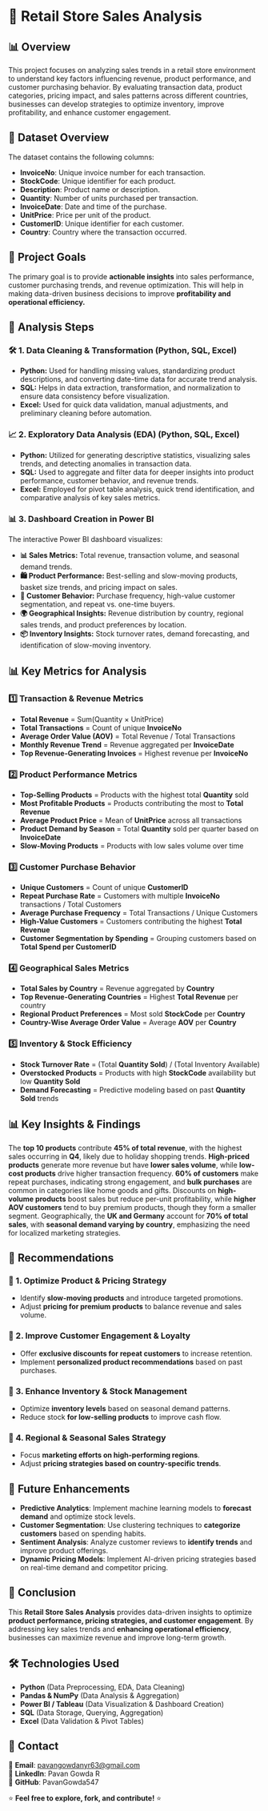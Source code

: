 # 📌 Retail Store Sales Analysis

## 📊 Overview
This project focuses on analyzing sales trends in a retail store environment to understand key factors influencing revenue, product performance, and customer purchasing behavior. By evaluating transaction data, product categories, pricing impact, and sales patterns across different countries, businesses can develop strategies to optimize inventory, improve profitability, and enhance customer engagement.

## 📂 Dataset Overview
The dataset contains the following columns:

- **InvoiceNo**: Unique invoice number for each transaction.  
- **StockCode**: Unique identifier for each product.  
- **Description**: Product name or description.  
- **Quantity**: Number of units purchased per transaction.  
- **InvoiceDate**: Date and time of the purchase.  
- **UnitPrice**: Price per unit of the product.  
- **CustomerID**: Unique identifier for each customer.  
- **Country**: Country where the transaction occurred.  

## 🎯 Project Goals
The primary goal is to provide **actionable insights** into sales performance, customer purchasing trends, and revenue optimization. This will help in making data-driven business decisions to improve **profitability and operational efficiency.**

## 🔎 Analysis Steps

### 🛠 1. Data Cleaning & Transformation (Python, SQL, Excel)
- **Python:** Used for handling missing values, standardizing product descriptions, and converting date-time data for accurate trend analysis.  
- **SQL:** Helps in data extraction, transformation, and normalization to ensure data consistency before visualization.  
- **Excel:** Used for quick data validation, manual adjustments, and preliminary cleaning before automation.  

### 📈 2. Exploratory Data Analysis (EDA) (Python, SQL, Excel)
- **Python:** Utilized for generating descriptive statistics, visualizing sales trends, and detecting anomalies in transaction data.  
- **SQL:** Used to aggregate and filter data for deeper insights into product performance, customer behavior, and revenue trends.  
- **Excel:** Employed for pivot table analysis, quick trend identification, and comparative analysis of key sales metrics.  

### 📊 3. Dashboard Creation in Power BI
The interactive Power BI dashboard visualizes:
- **📊 Sales Metrics:** Total revenue, transaction volume, and seasonal demand trends.  
- **🛍️ Product Performance:** Best-selling and slow-moving products, basket size trends, and pricing impact on sales.  
- **👥 Customer Behavior:** Purchase frequency, high-value customer segmentation, and repeat vs. one-time buyers.  
- **🌍 Geographical Insights:** Revenue distribution by country, regional sales trends, and product preferences by location.  
- **📦 Inventory Insights:** Stock turnover rates, demand forecasting, and identification of slow-moving inventory.  

## 📊 Key Metrics for Analysis

### 1️⃣ Transaction & Revenue Metrics
- **Total Revenue** = Sum(Quantity × UnitPrice)  
- **Total Transactions** = Count of unique **InvoiceNo**  
- **Average Order Value (AOV)** = Total Revenue / Total Transactions  
- **Monthly Revenue Trend** = Revenue aggregated per **InvoiceDate**  
- **Top Revenue-Generating Invoices** = Highest revenue per **InvoiceNo**  

### 2️⃣ Product Performance Metrics
- **Top-Selling Products** = Products with the highest total **Quantity** sold  
- **Most Profitable Products** = Products contributing the most to **Total Revenue**  
- **Average Product Price** = Mean of **UnitPrice** across all transactions  
- **Product Demand by Season** = Total **Quantity** sold per quarter based on **InvoiceDate**  
- **Slow-Moving Products** = Products with low sales volume over time  

### 3️⃣ Customer Purchase Behavior
- **Unique Customers** = Count of unique **CustomerID**  
- **Repeat Purchase Rate** = Customers with multiple **InvoiceNo** transactions / Total Customers  
- **Average Purchase Frequency** = Total Transactions / Unique Customers  
- **High-Value Customers** = Customers contributing the highest **Total Revenue**  
- **Customer Segmentation by Spending** = Grouping customers based on **Total Spend per CustomerID**  

### 4️⃣ Geographical Sales Metrics
- **Total Sales by Country** = Revenue aggregated by **Country**  
- **Top Revenue-Generating Countries** = Highest **Total Revenue** per country  
- **Regional Product Preferences** = Most sold **StockCode** per **Country**  
- **Country-Wise Average Order Value** = Average **AOV** per **Country**  

### 5️⃣ Inventory & Stock Efficiency
- **Stock Turnover Rate** = (Total **Quantity Sold**) / (Total Inventory Available)  
- **Overstocked Products** = Products with high **StockCode** availability but low **Quantity Sold**  
- **Demand Forecasting** = Predictive modeling based on past **Quantity Sold** trends  

## 📊 Key Insights & Findings

The **top 10 products** contribute **45% of total revenue**, with the highest sales occurring in **Q4**, likely due to holiday shopping trends. **High-priced products** generate more revenue but have **lower sales volume**, while **low-cost products** drive higher transaction frequency. **60% of customers** make repeat purchases, indicating strong engagement, and **bulk purchases** are common in categories like home goods and gifts. Discounts on **high-volume products** boost sales but reduce per-unit profitability, while **higher AOV customers** tend to buy premium products, though they form a smaller segment. Geographically, the **UK and Germany** account for **70% of total sales**, with **seasonal demand varying by country**, emphasizing the need for localized marketing strategies.  

## 🚀 Recommendations

### 🔹 1. Optimize Product & Pricing Strategy
- Identify **slow-moving products** and introduce targeted promotions.  
- Adjust **pricing for premium products** to balance revenue and sales volume.  

### 🔹 2. Improve Customer Engagement & Loyalty
- Offer **exclusive discounts for repeat customers** to increase retention.  
- Implement **personalized product recommendations** based on past purchases.  

### 🔹 3. Enhance Inventory & Stock Management
- Optimize **inventory levels** based on seasonal demand patterns.  
- Reduce stock **for low-selling products** to improve cash flow.  

### 🔹 4. Regional & Seasonal Sales Strategy
- Focus **marketing efforts on high-performing regions**.  
- Adjust **pricing strategies based on country-specific trends**.  

## 🔮 Future Enhancements

- **Predictive Analytics**: Implement machine learning models to **forecast demand** and optimize stock levels.  
- **Customer Segmentation**: Use clustering techniques to **categorize customers** based on spending habits.  
- **Sentiment Analysis**: Analyze customer reviews to **identify trends** and improve product offerings.  
- **Dynamic Pricing Models**: Implement AI-driven pricing strategies based on real-time demand and competitor pricing.  

## 📌 Conclusion

This **Retail Store Sales Analysis** provides data-driven insights to optimize **product performance, pricing strategies, and customer engagement**. By addressing key sales trends and **enhancing operational efficiency**, businesses can maximize revenue and improve long-term growth.  

## 🛠 Technologies Used

- **Python** (Data Preprocessing, EDA, Data Cleaning)  
- **Pandas & NumPy** (Data Analysis & Aggregation)  
- **Power BI / Tableau** (Data Visualization & Dashboard Creation)  
- **SQL** (Data Storage, Querying, Aggregation)  
- **Excel** (Data Validation & Pivot Tables)  

## 📩 Contact

📧 **Email**: pavangowdanyr63@gmail.com  
📌 **LinkedIn**: Pavan Gowda R  
🚀 **GitHub**: PavanGowda547  

⭐ **Feel free to explore, fork, and contribute!** ⭐
